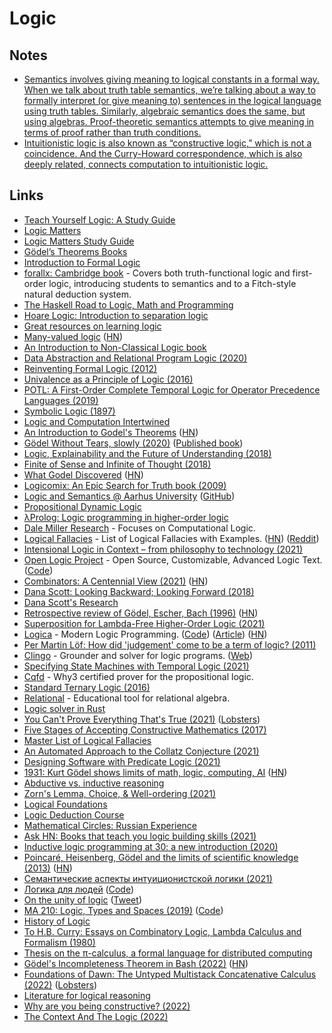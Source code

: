 # Logic

## Notes

- [Semantics involves giving meaning to logical constants in a formal way. When we talk about truth table semantics, we’re talking about a way to formally interpret (or give meaning to) sentences in the logical language using truth tables. Similarly, algebraic semantics does the same, but using algebras. Proof-theoretic semantics attempts to give meaning in terms of proof rather than truth conditions.](https://www.reddit.com/r/logic/comments/78rihs/why_call_it_semantics/)
- [Intuitionistic logic is also known as “constructive logic,” which is not a coincidence. And the Curry-Howard correspondence, which is also deeply related, connects computation to intuitionistic logic.](https://twitter.com/lexi_lambda/status/1294354136213921798)

## Links

- [Teach Yourself Logic: A Study Guide](http://www.logicmatters.net/tyl/)
- [Logic Matters](https://www.logicmatters.net/)
- [Logic Matters Study Guide](http://www.logicmatters.net/tyl/)
- [Gödel’s Theorems Books](https://www.logicmatters.net/igt/)
- [Introduction to Formal Logic](https://www.logicmatters.net/ifl/)
- [forallx: Cambridge book](http://people.ds.cam.ac.uk/tecb2/forallx.shtml) - Covers both truth-functional logic and first-order logic, introducing students to semantics and to a Fitch-style natural deduction system.
- [The Haskell Road to Logic, Math and Programming](https://fldit-www.cs.uni-dortmund.de/~peter/PS07/HR.pdf)
- [Hoare Logic: Introduction to separation logic](http://www.cl.cam.ac.uk/teaching/1718/HLog+ModC/slides/lecture5-4-updated.pdf)
- [Great resources on learning logic](https://www.reddit.com/r/logic/comments/6vra1f/where_do_we_go_from_here/dm36deh/)
- [Many-valued logic](https://en.wikipedia.org/wiki/Many-valued_logic) ([HN](https://news.ycombinator.com/item?id=20180599))
- [An Introduction to Non-Classical Logic book](https://www.cambridge.org/ie/academic/subjects/philosophy/philosophy-science/introduction-non-classical-logic-if-2nd-edition?format=PB&isbn=9780521670265)
- [Data Abstraction and Relational Program Logic (2020)](https://arxiv.org/pdf/1910.14560.pdf)
- [Reinventing Formal Logic (2012)](https://oxij.org/note/ReinventingFormalLogic/)
- [Univalence as a Principle of Logic (2016)](https://www.andrew.cmu.edu/user/awodey/preprints/uapl.pdf)
- [POTL: A First-Order Complete Temporal Logic for Operator Precedence Languages (2019)](https://arxiv.org/pdf/1910.09327.pdf)
- [Symbolic Logic (1897)](https://www.gutenberg.org/files/28696/28696-h/28696-h.htm)
- [Logic and Computation Intertwined](https://cs.uwaterloo.ca/~plragde/flaneries/LACI/)
- [An Introduction to Godel's Theorems](https://www.logicmatters.net/resources/pdfs/godelbook/GodelBookLM.pdf) ([HN](https://news.ycombinator.com/item?id=24081858))
- [Gödel Without Tears, slowly (2020)](https://www.logicmatters.net/2020/09/01/godel-without-tears-slowly-1/) ([Published book](https://www.logicmatters.net/2020/11/04/godel-without-too-many-tears-published/))
- [Logic, Explainability and the Future of Understanding (2018)](https://writings.stephenwolfram.com/2018/11/logic-explainability-and-the-future-of-understanding/)
- [Finite of Sense and Infinite of Thought (2018)](https://pron.github.io/posts/computation-logic-algebra-pt1)
- [What Godel Discovered](https://stopa.io/post/269) ([HN](https://news.ycombinator.com/item?id=25115746))
- [Logicomix: An Epic Search for Truth book (2009)](https://www.logicomix.com/en/index.html)
- [Logic and Semantics @ Aarhus University](https://cs.au.dk/research/logic-and-semantics/) ([GitHub](https://github.com/logsem))
- [Propositional Dynamic Logic](https://plato.stanford.edu/entries/logic-dynamic/)
- [λProlog: Logic programming in higher-order logic](http://www.lix.polytechnique.fr/~dale/lProlog/)
- [Dale Miller Research](http://www.lix.polytechnique.fr/~dale/) - Focuses on Computational Logic.
- [Logical Fallacies](https://www.logicalfallacies.org/) - List of Logical Fallacies with Examples. ([HN](https://news.ycombinator.com/item?id=25967160)) ([Reddit](https://www.reddit.com/r/InternetIsBeautiful/comments/qe68qk/this_website_explains_all_known_logical_fallacies/))
- [Intensional Logic in Context – from philosophy to technology (2021)](https://billwadge.wordpress.com/2021/02/21/intensional-logic-in-context-from-philosophy-to-technology/)
- [Open Logic Project](https://openlogicproject.org/) - Open Source, Customizable, Advanced Logic Text. ([Code](https://github.com/OpenLogicProject/OpenLogic))
- [Combinators: A Centennial View (2021)](https://arxiv.org/abs/2103.12811) ([HN](https://news.ycombinator.com/item?id=26603872))
- [Dana Scott: Looking Backward; Looking Forward (2018)](https://www.youtube.com/watch?v=uS9InrmPIoc)
- [Dana Scott's Research](https://www.cs.cmu.edu/~scott/)
- [Retrospective review of Gödel, Escher, Bach (1996)](https://cs.nyu.edu/davise/papers/hofstadter.pdf) ([HN](https://news.ycombinator.com/item?id=26624220))
- [Superposition for Lambda-Free Higher-Order Logic (2021)](https://arxiv.org/abs/2005.02094)
- [Logica](https://logica.dev/) - Modern Logic Programming. ([Code](https://github.com/EvgSkv/logica)) ([Article](https://opensource.googleblog.com/2021/04/logica-organizing-your-data-queries.html)) ([HN](https://news.ycombinator.com/item?id=26805121))
- [Per Martin Löf: How did 'judgement' come to be a term of logic? (2011)](https://www.youtube.com/watch?v=FGUzgcLXNuk)
- [Clingo](https://github.com/potassco/clingo) - Grounder and solver for logic programs. ([Web](https://potassco.org/clingo/))
- [Specifying State Machines with Temporal Logic (2021)](https://wickstrom.tech/programming/2021/05/03/specifying-state-machines-with-temporal-logic.html)
- [Cqfd](https://github.com/jdrprod/cqfd) - Why3 certified prover for the propositional logic.
- [Standard Ternary Logic (2016)](https://homepage.divms.uiowa.edu/~jones/ternary/logic.shtml)
- [Relational](https://github.com/ltworf/relational) - Educational tool for relational algebra.
- [Logic solver in Rust](https://github.com/qnighy/logic-solver-rs)
- [You Can't Prove Everything That's True (2021)](https://www.youtube.com/watch?v=HeQX2HjkcNo) ([Lobsters](https://lobste.rs/s/o4ri2w/you_can_t_prove_everything_s_true))
- [Five Stages of Accepting Constructive Mathematics (2017)](https://www.ams.org/journals/bull/2017-54-03/S0273-0979-2016-01556-4/S0273-0979-2016-01556-4.pdf)
- [Master List of Logical Fallacies](http://utminers.utep.edu/omwilliamson/ENGL1311/fallacies.htm)
- [An Automated Approach to the Collatz Conjecture (2021)](https://arxiv.org/abs/2105.14697)
- [Designing Software with Predicate Logic (2021)](https://buttondown.email/hillelwayne/archive/designing-software-with-predicate-logic/)
- [1931: Kurt Gödel shows limits of math, logic, computing, AI](https://people.idsia.ch/~juergen/goedel-1931-founder-theoretical-computer-science-AI.html) ([HN](https://news.ycombinator.com/item?id=27536974))
- [Abductive vs. inductive reasoning](https://math.stackexchange.com/questions/619311/abductive-vs-inductive-reasoning)
- [Zorn's Lemma, Choice, & Well-ordering (2021)](https://bharathi.xyz/math/awz.html)
- [Logical Foundations](https://softwarefoundations.cis.upenn.edu/lf-current/index.html)
- [Logic Deduction Course](https://brilliant.org/courses/logic-deduction/)
- [Mathematical Circles: Russian Experience](https://www.amazon.com/Mathematical-Circles-Russian-Experience-World/dp/0821804308)
- [Ask HN: Books that teach you logic building skills (2021)](https://news.ycombinator.com/item?id=28500951)
- [Inductive logic programming at 30: a new introduction (2020)](https://arxiv.org/abs/2008.07912)
- [Poincaré, Heisenberg, Gödel and the limits of scientific knowledge (2013)](https://arxiv.org/abs/1301.7036) ([HN](https://news.ycombinator.com/item?id=28816143))
- [Семантические аспекты интуиционистской логики (2021)](https://compsciclub.ru/courses/intuitionisticsemantics/2021-autumn/)
- [Логика для людей](https://denchick.github.io/logic4humans/) ([Code](https://github.com/Denchick/logic4humans))
- [On the unity of logic](https://www.sciencedirect.com/science/article/pii/016800729390093S) ([Tweet](https://twitter.com/vamchale/status/1466185099427422210))
- [MA 210: Logic, Types and Spaces (2019)](http://math.iisc.ac.in/~gadgil/LTS2019/) ([Code](https://github.com/siddhartha-gadgil/LTS2019))
- [History of Logic](https://github.com/prathyvsh/history-of-logic)
- [To H.B. Curry: Essays on Combinatory Logic, Lambda Calculus and Formalism (1980)](https://archive.org/details/tohbcurryessayso00edit)
- [Thesis on the π-calculus, a formal language for distributed computing](https://github.com/quicklywilliam/thesis/blob/master/thesis.pdf)
- [Gödel's Incompleteness Theorem in Bash (2022)](https://lacker.io/math/2022/02/24/godels-incompleteness-in-bash.html) ([HN](https://news.ycombinator.com/item?id=30460458))
- [Foundations of Dawn: The Untyped Multistack Concatenative Calculus (2022)](https://www.dawn-lang.org/posts/foundations-umcc/) ([Lobsters](https://lobste.rs/s/dymalf/foundations_dawn_untyped_multistack))
- [Literature for logical reasoning](https://github.com/williamLyh/literature_for_logical_reasoning)
- [Why are you being constructive? (2022)](https://lawrencecpaulson.github.io/2022/04/20/Why-constructive.html)
- [The Context And The Logic (2022)](https://khanlou.com/2021/02/the-context-and-the-logic/)